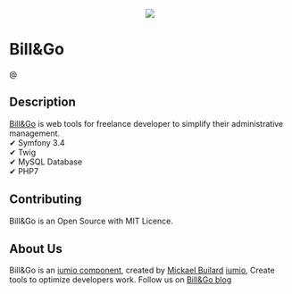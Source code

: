 <p align="center"><a href="http://billandgo.fr" target="_blank">
    <img src="https://framework.iumio.com/images/bill&go-horizontal.png">
</a></p>

Bill&Go
==================================

@ 


Description
------------

[Bill&Go][1] is web tools for freelance developer to simplify their administrative management.  
✔ Symfony 3.4  \
✔ Twig  \
✔ MySQL Database  \
✔ PHP7 

Contributing
------------

Bill&Go is an Open Source with MIT Licence.

About Us
--------

Bill&Go is an [iumio component][5], created by [Mickael Builard][4]
[iumio][5], Create tools to optimize developers work.
Follow us on [Bill&Go blog][6]

[1]: http://billandgo.fr
[4]: https://www.linkedin.com/in/mbuliard/
[5]: https://iumio.com
[6]: http://blog.billandgo.fr

